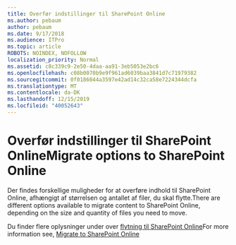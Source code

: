 ```yaml
---
title: Overfør indstillinger til SharePoint Online
ms.author: pebaum
author: pebaum
ms.date: 9/17/2018
ms.audience: ITPro
ms.topic: article
ROBOTS: NOINDEX, NOFOLLOW
localization_priority: Normal
ms.assetid: c8c339c9-2e50-4daa-aa91-3eb5053e2bc6
ms.openlocfilehash: c08b0070b9e9f961ad6039baa3841d7c71979382
ms.sourcegitcommit: 0f0186044a3597e42ad14c32ca58e7224344dcfa
ms.translationtype: MT
ms.contentlocale: da-DK
ms.lasthandoff: 12/15/2019
ms.locfileid: "40052643"
---
```

# <a name="migrate-options-to-sharepoint-online"></a><span data-ttu-id="4ca86-102">Overfør indstillinger til SharePoint Online</span><span class="sxs-lookup"><span data-stu-id="4ca86-102">Migrate options to SharePoint Online</span></span>

<span data-ttu-id="4ca86-103">Der findes forskellige muligheder for at overføre indhold til SharePoint Online, afhængigt af størrelsen og antallet af filer, du skal flytte.</span><span class="sxs-lookup"><span data-stu-id="4ca86-103">There are different options available to migrate content to SharePoint Online, depending on the size and quantity of files you need to move.</span></span>
  
<span data-ttu-id="4ca86-104">Du finder flere oplysninger under over [flytning til SharePoint Online](https://go.microsoft.com/fwlink/?linkid-2022029)</span><span class="sxs-lookup"><span data-stu-id="4ca86-104">For more information see, [Migrate to SharePoint Online](https://go.microsoft.com/fwlink/?linkid-2022029)</span></span>
  

